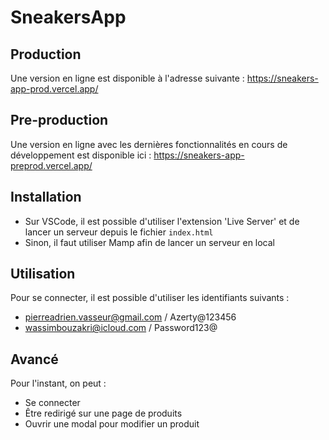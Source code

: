 # SneakersApp

## Production

Une version en ligne est disponible à l'adresse suivante : https://sneakers-app-prod.vercel.app/

## Pre-production

Une version en ligne avec les dernières fonctionnalités en cours de développement est disponible ici : https://sneakers-app-preprod.vercel.app/

## Installation

- Sur VSCode, il est possible d'utiliser l'extension 'Live Server' et de lancer un serveur depuis le fichier ```index.html```
- Sinon, il faut utiliser Mamp afin de lancer un serveur en local

## Utilisation

Pour se connecter, il est possible d'utiliser les identifiants suivants : 
- pierreadrien.vasseur@gmail.com / Azerty@123456
- wassimbouzakri@icloud.com / Password123@

## Avancé

Pour l'instant, on peut : 
- Se connecter
- Être redirigé sur une page de produits
- Ouvrir une modal pour modifier un produit
